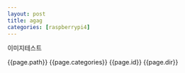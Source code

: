 ```yaml
---
layout: post
title: agag
categories: [raspberrypi4]
---
```


이미지테스트

{{page.path}}
{{page.categories}}
{{page.id}}
{{page.dir}}
